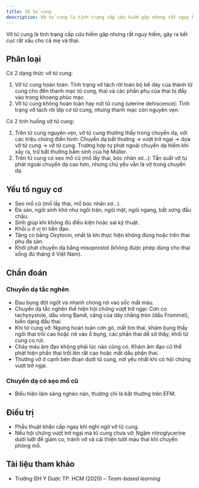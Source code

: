 ```yaml
---
title: Vỡ tử cung
description: Vỡ tử cung là tình trạng cấp cứu hiếm gặp nhưng rất nguy hiểm, gây ra kết cục rất xấu cho cả mẹ và thai.
---
```


Vỡ tử cung là tình trạng cấp cứu hiếm gặp nhưng rất nguy hiểm, gây ra kết cục rất xấu cho cả mẹ và thai.

## Phân loại

Có 2 dạng thức vỡ tử cung:

1. Vỡ tử cung hoàn toàn: Tình trạng vỡ tách rời toàn bộ bề dày của thành tử cung cho đến thanh mạc tử cung, thai và các phần phụ của thai bị đẩy vào trong khoang phúc mạc.
2. Vỡ tử cung không hoàn toàn hay nứt tử cung (uterine dehiscence): Tình trạng vỡ tách rời lớp cơ tử cung, nhưng thanh mạc còn nguyên vẹn.

Có 2 tình huống vỡ tử cung:

1. Trên tử cung nguyên vẹn, vỡ tử cung thường thấy trong chuyển dạ, với các triệu chứng điển hình: Chuyển dạ bất thường → vượt trở ngại → dọa vỡ tử cung → vỡ tử cung. Trường hợp tự phát ngoài chuyển dạ hiếm khi xảy ra, trừ bất thường bẩm sinh của hệ Müller.
2. Trên tử cung có sẹo mổ cũ (mổ lấy thai, bóc nhân xơ...): Tần suất vỡ tự phát ngoài chuyển dạ cao hơn, nhưng chủ yếu vẫn là vỡ trong chuyển dạ.

## Yếu tố nguy cơ

- Sẹo mổ cũ (mổ lấy thai, mổ bóc nhân xơ...).
- Đa sản, ngôi sinh khó như ngôi trán, ngôi mặt, ngôi ngang, bất xứng đầu chậu.
- Sinh giúp khi không đủ điều kiện hoặc sai kỹ thuật.
- Khối u ở vị trí tiền đạo.
- Tăng co bằng Oxytocin, nhất là khi thực hiện không đúng hoặc trên thai phụ đa sản.
- Khởi phát chuyển dạ bằng misoprostol (không được phép dùng cho thai sống đủ tháng ở Việt Nam).

## Chẩn đoán

### Chuyển dạ tắc nghẽn

- Đau bụng đột ngột và nhanh chóng rơi vào sốc mất máu.
- Chuyển dạ tắc nghẽn thể hiện hội chứng vượt trở ngại: Cơn co tachysystole, dấu vòng Bandl, căng của dây chằng tròn (dấu Frommel), biến dạng đầu thai.
- Khi tử cung vỡ: Ngưng hoàn toàn cơn gò, mất tim thai, khám bụng thấy ngôi thai trồi cao hoặc rơi vào ổ bụng, các phần thai dễ sờ thấy, khối tử cung co rút.
- Chảy máu âm đạo không phải lúc nào cũng có. Khám âm đạo có thể phát hiện phần thai trồi lên rất cao hoặc mất dấu phần thai.
- Thường vỡ ở cạnh bên đoạn dưới tử cung, nơi yếu nhất khi có hội chứng vượt trở ngại.

### Chuyển dạ có sẹo mổ cũ

- Biểu hiện lâm sàng nghèo nàn, thường chỉ là bất thường trên EFM.

## Điều trị

- Phẫu thuật khẩn cấp ngay khi nghi ngờ vỡ tử cung.
- Nếu hội chứng vượt trở ngại mà tử cung chưa vỡ: Ngậm nitroglycerine dưới lưỡi để giảm co, tránh vỡ và cải thiện tưới máu thai khi chuyển phòng mổ.

## Tài liệu tham khảo

- Trường ĐH Y Dược TP. HCM (2020) – _Team-based learning_
